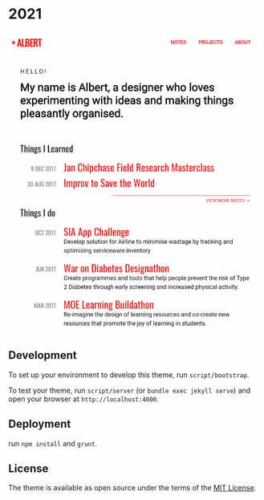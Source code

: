 # 2021

![theme preview](/screenshot.png)

## Development

To set up your environment to develop this theme, run `script/bootstrap`.

To test your theme, run `script/server` (or `bundle exec jekyll serve`) and open your browser at `http://localhost:4000`. 

## Deployment

run `npm install` and `grunt`.

## License

The theme is available as open source under the terms of the [MIT License](http://opensource.org/licenses/MIT).
